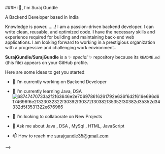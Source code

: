 ###Hi 👋, I'm Suraj Gundle

A Backend Developer based in India

Knowledge is power.......!
I am a passion-driven backend developer. I can write clean, reusable, and optimized code. I have the necessary skills and experience required for building and maintaining back-end web applications. I am looking forward to working in a prestigious organization with a progressive and challenging work environment..



**SurajGundle/SurajGundle** is a ✨ _special_ ✨ repository because its `README.md` (this file) appears on your GitHub profile.

Here are some ideas to get you started:

- 🔭  I’m currently working on Backend Developer
- 🌱 I’m currently learning Java, DSA![68747470733a2f2f63646e2e706978616261792e636f6d2f616e696d6174696f6e2f323032322f30392f30372f30382f35352f30382d35352d34332d5f3531322e676966](https://user-images.githubusercontent.com/103949801/204312997-3efeb8fc-9c81-421b-9665-8099bdcc6bb9.gif)

- 👯 I’m looking to collaborate on New Projects
- 💬 Ask me about Java , DSA , MySql , HTML, JavaScript
- 📫 How to reach me  surajgundle35@gmail.com

-->


